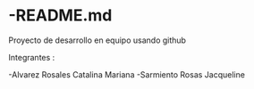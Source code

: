 # -README.md
Proyecto de desarrollo en equipo usando github

Integrantes :

-Alvarez Rosales Catalina Mariana
-Sarmiento Rosas Jacqueline 
